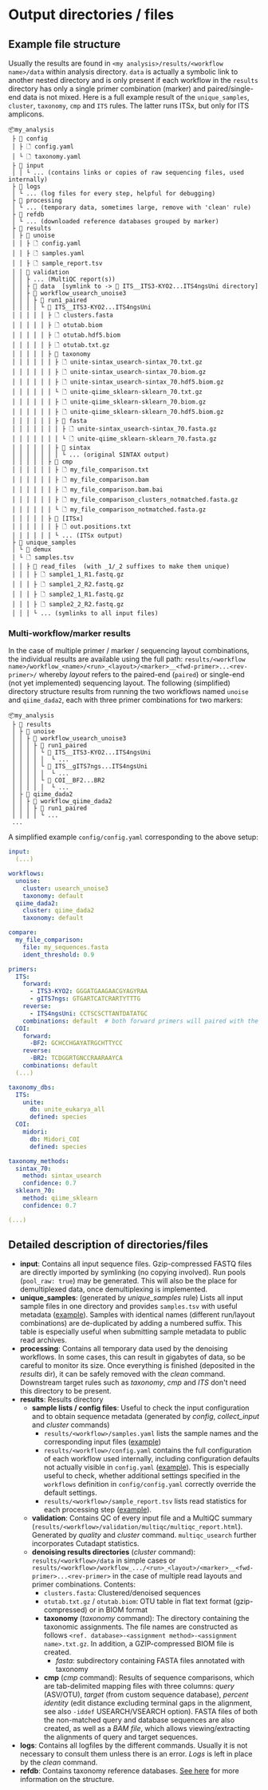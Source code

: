 # Output directories / files

## Example file structure

Usually the results are found in `<my analysis>/results/<workflow name>/data` within analysis directory. `data` is actually a symbolic link to another nested directory and is only present if each workflow in the `results` directory has only a single primer combination (marker) and paired/single-end data is not mixed. Here is a full example result of the `unique_samples`, `cluster`, `taxonomy`, `cmp` and `ITS` rules. The latter runs ITSx, but only for ITS amplicons.

```
📦my_analysis
 ├ 📂 config
 │ ├ 🗋 config.yaml
 │ └ 🗋 taxonomy.yaml
 ├ 📂 input
 │ │ └ ... (contains links or copies of raw sequencing files, used internally)
 ├ 📂 logs
 │ └ ... (log files for every step, helpful for debugging)
 ├ 📂 processing
 │ └ ... (temporary data, sometimes large, remove with 'clean' rule)
 ├ 📂 refdb
 │ └ ... (downloaded reference databases grouped by marker)
 ├ 📂 results
 │ ├ 📂 unoise
 │ │ ├ 🗋 config.yaml
 │ │ ├ 🗋 samples.yaml
 │ │ ├ 🗋 sample_report.tsv
 │ │ 📂 validation
 │ │ ├ ... (MultiQC report(s))
 │ │ ├ 📂 data  [symlink to -> 📂 ITS__ITS3-KYO2...ITS4ngsUni directory]
 │ │ ├ 📂 workflow_usearch_unoise3
 │ │ │ ├ 📂 run1_paired
 │ │ │ │ └ 📂 ITS__ITS3-KYO2...ITS4ngsUni
 │ │ │ │ │ ├ 🗋 clusters.fasta
 │ │ │ │ │ ├ 🗋 otutab.biom
 │ │ │ │ │ ├ 🗋 otutab.hdf5.biom
 │ │ │ │ │ ├ 🗋 otutab.txt.gz
 │ │ │ │ │ ├ 📂 taxonomy
 │ │ │ │ │ │ ├ 🗋 unite-sintax_usearch-sintax_70.txt.gz
 │ │ │ │ │ │ ├ 🗋 unite-sintax_usearch-sintax_70.biom.gz
 │ │ │ │ │ │ ├ 🗋 unite-sintax_usearch-sintax_70.hdf5.biom.gz
 │ │ │ │ │ │ └ 🗋 unite-qiime_sklearn-sklearn_70.txt.gz
 │ │ │ │ │ │ ├ 🗋 unite-qiime_sklearn-sklearn_70.biom.gz
 │ │ │ │ │ │ ├ 🗋 unite-qiime_sklearn-sklearn_70.hdf5.biom.gz
 │ │ │ │ │ │ ├ 📂 fasta
 │ │ │ │ │ │ │ ├ 🗋 unite-sintax_usearch-sintax_70.fasta.gz
 │ │ │ │ │ │ │ └ 🗋 unite-qiime_sklearn-sklearn_70.fasta.gz
 │ │ │ │ │ │ ├ 📂 sintax
 │ │ │ │ │ │ │ └ ... (original SINTAX output)
 │ │ │ │ │ ├ 📂 cmp
 │ │ │ │ │ │ ├ 🗋 my_file_comparison.txt
 │ │ │ │ │ │ ├ 🗋 my_file_comparison.bam
 │ │ │ │ │ │ ├ 🗋 my_file_comparison.bam.bai
 │ │ │ │ │ │ ├ 🗋 my_file_comparison_clusters_notmatched.fasta.gz
 │ │ │ │ │ │ └ 🗋 my_file_comparison_notmatched.fasta.gz
 │ │ │ │ │ ├ 📂 [ITSx]
 │ │ │ │ │ │ ├ 🗋 out.positions.txt
 │ │ │ │ │ │ └ ... (ITSx output)
 ├ 📂 unique_samples
 │ └ 📂 demux
 │ └ 🗋 samples.tsv
 │ │ ├ 📂 read_files  (with _1/_2 suffixes to make them unique)
 │ │ │ ├ 🗋 sample1_1_R1.fastq.gz
 │ │ │ ├ 🗋 sample1_2_R2.fastq.gz
 │ │ │ ├ 🗋 sample2_1_R1.fastq.gz
 │ │ │ ├ 🗋 sample2_2_R2.fastq.gz
 │ │ │ └ ... (symlinks to all input files)
```

### Multi-workflow/marker results

 In the case of multiple primer / marker / sequencing layout combinations, the individual results are available using the full path: `results/<workflow name>/workflow_<name>/<run>_<layout>/<marker>__<fwd-primer>...<rev-primer>/` whereby *layout* refers to the paired-end (`paired`) or single-end (not yet implemented) sequencing layout. The following (simplified) directory structure results from running the two workflows named `unoise` and `qiime_dada2`, each with three primer combinations for two markers:

```
📦my_analysis
 ├ 📂 results
 │ ├ 📂 unoise
 │ │ ├ 📂 workflow_usearch_unoise3
 │ │ │ ├ 📂 run1_paired
 │ │ │ │ └ 📂 ITS__ITS3-KYO2...ITS4ngsUni
 │ │ │ │ │  └ ...
 │ │ │ │ └ 📂 ITS__gITS7ngs...ITS4ngsUni
 │ │ │ │ │  └ ...
 │ │ │ │ └ 📂 COI__BF2...BR2
 │ │ │ │ │  └ ...
 │ ├ 📂 qiime_dada2
 │ │ ├ 📂 workflow_qiime_dada2
 │ │ │ ├ 📂 run1_paired
 │ │ │ │ └ ...
 ...
```

A simplified example `config/config.yaml` corresponding to the above setup:

```yaml
input:
  (...)

workflows:
  unoise:
    cluster: usearch_unoise3
    taxonomy: default
  qiime_dada2:
    cluster: qiime_dada2
    taxonomy: default

compare:
  my_file_comparison:
    file: my_sequences.fasta
    ident_threshold: 0.9

primers:
  ITS:
    forward: 
      - ITS3-KYO2: GGGATGAAGAACGYAGYRAA
      - gITS7ngs: GTGARTCATCRARTYTTTG
    reverse:
      - ITS4ngsUni: CCTSCSCTTANTDATATGC
    combinations: default  # both forward primers will paired with the one reverse primer
  COI:
    forward:
      -BF2: GCHCCHGAYATRGCHTTYCC
    reverse:
      -BR2: TCDGGRTGNCCRAARAAYCA
    combinations: default
  (...)

taxonomy_dbs:
  ITS:
    unite:
      db: unite_eukarya_all
      defined: species
  COI:
    midori:
      db: Midori_COI
      defined: species

taxonomy_methods:
  sintax_70:
    method: sintax_usearch
    confidence: 0.7
  sklearn_70:
    method: qiime_sklearn
    confidence: 0.7

(...)
```

## Detailed description of directories/files

- **input**: Contains all input sequence files. Gzip-compressed FASTQ files are directly imported by symlinking (no copying involved). Run pools (`pool_raw: true`) may be generated. This will also be the place for demultiplexed data, once demultiplexing is implemented.
- **unique_samples**: (generated by *unique_samples* rule) Lists all input sample files in one directory and provides `samples.tsv` with useful metadata ([example](../test/unique_samples/demux/samples.tsv)). Samples with identical names (different run/layout combinations) are de-duplicated by adding a numbered suffix. This table is especially useful when submitting sample metadata to public read archives.
- **processing**: Contains all temporary data used by the denoising workflows. In some cases, this can result in gigabytes of data, so be careful to monitor its size. Once everything is finished (deposited in the *results* dir), it can be safely removed with the *clean* command. Downstream target rules such as *taxonomy*, *cmp* and *ITS* don't need this directory to be present.
- **results**: Results directory
  - **sample lists / config files**: Useful to check the input configuration and to obtain sequence metadata (generated by *config*, *collect_input* and *cluster* commands)
    - `results/<workflow>/samples.yaml` lists the sample names and the corresponding input files ([example](../test/results/unoise/samples.yaml))
    - `results/<workflow>/config.yaml` contains the full configuration of each workflow used internally, including configuration defaults not actually visible in `config.yaml` ([example](../test/results/unoise/config.yaml)). This is especially useful to check, whether additional settings specified in the `workflows` definition in `config/config.yaml` correctly override the default settings.
    - `results/<workflow>/sample_report.tsv` lists read statistics for each processing step ([example](../test/results/unoise/sample_report.tsv)).
  - **validation**: Contains QC of every input file and a MultiQC summary (`results/<workflow>/validation/multiqc/multiqc_report.html`). Generated by *quality* and *cluster* command. `multiqc_usearch` further incorporates Cutadapt statistics.
  - **denoising results directories** (*cluster* command): `results/<workflow>/data` in simple cases or `results/<workflow>/workflow_.../<run>_<layout>/<marker>__<fwd-primer>...<rev-primer>` in the case of multiple read layouts and primer combinations. Contents:
    - `clusters.fasta`: Clustered/denoised sequences
    - `otutab.txt.gz` / `otutab.biom`: OTU table in flat text format (gzip-compressed) or in BIOM format
    - **taxonomy** (*taxonomy* command): The directory containing the taxonomic assignments. The file names are constructed as follows `<ref. database>-<assignment method>-<assignment name>.txt.gz`. In addition, a GZIP-compressed BIOM file is created.
      - *fasta*: subdirectory containing FASTA files annotated with taxonomy
    - **cmp** (*cmp* command): Results of sequence comparisons, which are tab-delimited mapping files with three columns: *query* (ASV/OTU), *target* (from custom sequence database), *percent identity* (edit distance excluding terminal gaps in the alignment, see also `-iddef` USEARCH/VSEARCH option). FASTA files of both the non-matched query and database sequences are also created, as well as a *BAM file*, which allows viewing/extracting the alignments of query and target sequences.
- **logs**: Contains all logfiles by the different commands. Usually it is not necessary to consult them unless there is an error. *Logs* is left in place by the *clean* command.
- **refdb**: Contains taxonomy reference databases. [See here](../workflow/rules/taxonomy.smk) for more information on the structure.
  